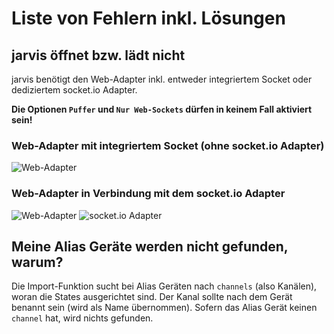 # Liste von Fehlern inkl. Lösungen

## jarvis öffnet bzw. lädt nicht

jarvis benötigt den Web-Adapter inkl. entweder integriertem Socket oder dediziertem socket.io Adapter.

**Die Optionen `Puffer` und `Nur Web-Sockets` dürfen in keinem Fall aktiviert sein!**

### Web-Adapter mit integriertem Socket (ohne socket.io Adapter)

![Web-Adapter](https://raw.githubusercontent.com/Zefau/ioBroker.jarvis/master/wiki/de-ListOfIssues-WebAdapterConfig1.png)


### Web-Adapter in Verbindung mit dem socket.io Adapter

![Web-Adapter](https://raw.githubusercontent.com/Zefau/ioBroker.jarvis/master/wiki/de-ListOfIssues-WebAdapterConfig2.png)
![socket.io Adapter](https://raw.githubusercontent.com/Zefau/ioBroker.jarvis/master/wiki/de-ListOfIssues-WebAdapterConfig3.png)


## Meine Alias Geräte werden nicht gefunden, warum?

Die Import-Funktion sucht bei Alias Geräten nach `channels` (also Kanälen), woran die States ausgerichtet sind. Der Kanal sollte nach dem Gerät benannt sein (wird als Name übernommen).
Sofern das Alias Gerät keinen `channel` hat, wird nichts gefunden.
